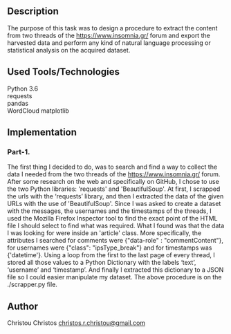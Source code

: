 ## Description

The purpose of this task was to design a procedure to extract the content from two threads of the https://www.insomnia.gr/ forum and export the harvested data and perform any kind of natural language processing or statistical analysis on the acquired dataset.

## Used Tools/Technologies

Python 3.6  
requests  
pandas  
WordCloud 
matplotlib

## Implementation

### Part-1.

The first thing I decided to do, was to search and find a way to collect the data I needed from the two threads of the https://www.insomnia.gr/ forum. After some research on the web and specifically on GitHub, I chose to use the two Python libraries: 'requests' and 'BeautifulSoup'.
At first, I scrapped the urls with the ‘requests’ library, and then I extracted the data of the given URLs with the use of 'BeautifulSoup'.
Since I was asked to create a dataset with the messages, the usernames and the timestamps of the threads, I used the Mozilla Firefox Inspector tool to find the exact point of the HTML file I should select to find what was required. What I found was that the data I was looking for were inside an 'article' class. More specifically, the attributes I searched for comments were {"data-role" : "commentContent"}, for usernames were {"class": "ipsType_break"} and for timestamps was {'datetime'}.
Using a loop from the first to the last page of every thread, I stored all those values to a Python Dictionary with the labels ‘text’, ‘username’ and ‘timestamp’. And finally I extracted this dictionary to a JSON file so I could easier manipulate my dataset.
The above procedure is on the ./scrapper.py file.

## Author

Christou Christos christos.r.christou@gmail.com
